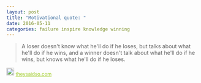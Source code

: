 ```yaml
---
layout: post
title: "Motivational quote: "
date: 2016-05-11
categories: failure inspire knowledge winning
---
```

> A loser doesn't know what he'll do if he loses, but talks about what he'll do if he wins, and a winner doesn't talk about what he'll do if he wins, but knows what he'll do if he loses.



<span style="z-index:50;font-size:0.9em;"><img src="https://theysaidso.com/branding/theysaidso.png" height="20" width="20" alt="theysaidso.com"/><a href="https://theysaidso.com" title="Powered by quotes from theysaidso.com" style="color: #9fcc25; margin-left: 4px; vertical-align: middle;">theysaidso.com</a></span>
